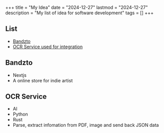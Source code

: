 +++
title = "My Idea"
date = "2024-12-27"
lastmod = "2024-12-27"
description = "My list of idea for software development"
tags = []
+++

## List
- [Bandzto](#bandzto) 
- [OCR Service used for integration](#ocr-service)

## Bandzto
- Nextjs
- A online store for indie artist

## OCR Service
- AI 
- Python
- Rust
- Parse, extract infomation from PDF, image and send back JSON data


